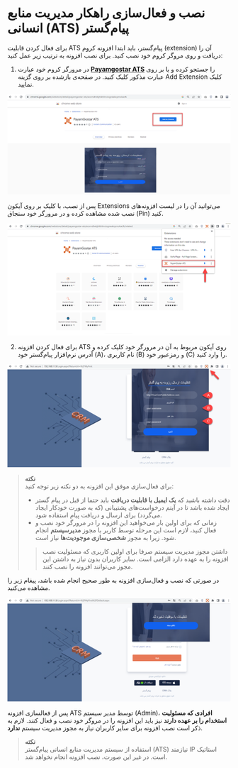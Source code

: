 # نصب و فعال‌سازی راهکار مدیریت منابع انسانی (ATS) پیام‌گستر
برای فعال کردن قابلیت ATS پیام‌گستر، باید ابتدا افزونه کروم (extension) آن را دریافت و روی مروگر کروم خود نصب کنید. برای نصب افزونه به ترتیب زیر عمل کنید:<br>
1. در مرورگر کروم خود عبارت [**Payamgostar ATS**](https://chrome.google.com/webstore/detail/payamgostar-ats/acomdhebjhikhlmciogneakcpmokacfk) را جستجو کرده و یا بر روی عبارت مذکور کلیک کنید. در صفحه‌ی بازشده بر روی گزینه Add Extension کلیک نمایید.<br>

![افزودن افزونه ATS](./Images/Add-Payamgostar-ATS-extension-2.7.5.png)

پس از نصب، با کلیک بر روی آیکون Extensions  می‌توانید آن را در لیست افزونه‌های نصب شده مشاهده کرده و در مرورگر خود سنجاق (Pin) کنید.

![مشاهده افزونه ATS در لیست افزونه‌های کروم](./Images/Pin-Payamgostar-ATS-Extension-2.7.5.png)

2. برای فعال کردن افزونه ATS روی آیکون مربوط به آن در مرورگر خود کلیک کرده و آدرس نرم‌افزار پیام‌گستر خود (A)، نام کاربری (B) و رمزعبور خود (C) را وارد کنید.

![فعال کردن افزونه‌ی ATS در کروم](./Images/Payamgostar-ATS-extension-sign-up-2.7.5.png)

> **نکته**<br>
> برای فعال‌سازی موفق این افزونه به دو نکته زیر توجه کنید:
> - دقت داشته باشید که **یک ایمیل با قابلیت دریافت** باید حتما از قبل در پیام گستر ایجاد شده باشد تا در آیتم درخواست‌های پشتیبانی (که به صورت خودکار ایجاد می‌گردد) برای ارسال و دریافت پیام استفاده شود.
> - زمانی که برای اولین بار می‌خواهید این افزونه را در مرورگر خود نصب و فعال کنید، لازم است این مرحله توسط کاربر با مجوز **مدیرسیستم** انجام شود. زیرا به مجوز **شخصی‌سازی موجودیت‌ها** نیاز است.
>> داشتن مجوز مدیریت سیستم صرفا برای اولین کاربری که مسئولیت نصب افزونه را به عهده دارد الزامی است. سایر کاربران بدون نیاز به داشتن این مجوز می‌توانند افزونه را نصب کنند.

در صورتی که نصب و فعال‌سازی افزونه به طور صحیح انجام شده باشد، پیغام زیر را مشاهده می‌کنید.<br>

![فعال‌سازی موفق ATS](./Images/Successful-ATS-Sign-up-2.7.5.png)

پس از فعالسازی افزونه ATS توسط مدیر سیستم (Admin)، **افرادی که مسئولیت استخدام را بر عهده دارند** نیز باید این افزونه را در مروگر خود نصب و فعال کنند. لازم به ذکر است نصب افزونه برای سایر کاربران نیاز به مجوز مدیریت سیستم **ندارد**.<br>

> **نکته**<br>
> استفاده از سیستم مدیریت منابع انسانی پیام‌گستر (ATS) نیازمند IP استاتیک است. در غیر این صورت، نصب افزونه انجام نخواهد شد.<br>